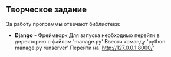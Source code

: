 ## Творческое задание
За работу программы отвечают библиотеки:
- **Django** - Фреймворк
Для запуска необходимо перейти в директорию с файлом 'manage.py'
Ввести команду 'python manage.py runserver'
Перейти на 'http://127.0.0.1:8000/'